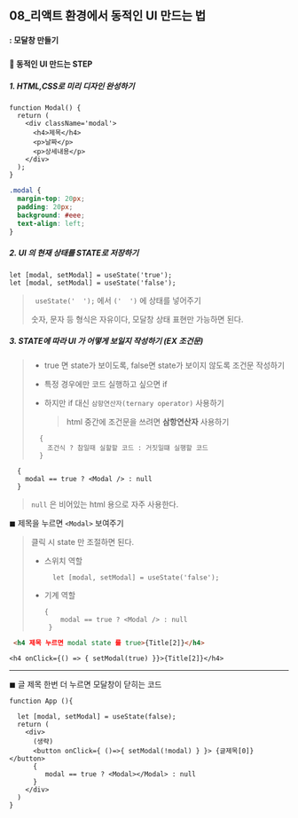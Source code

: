 ## 08_리액트 환경에서 동적인 UI 만드는 법

#### : 모달창 만들기 

##### 

#### 🔵 동적인 UI 만드는 STEP

##### 1. HTML,CSS로 미리 디자인 완성하기 

```react
function Modal() {
  return (
    <div className='modal'>
      <h4>제목</h4>
      <p>날짜</p>
      <p>상세내용</p>
    </div>
  );
}
```

```CSS
.modal {
  margin-top: 20px;
  padding: 20px;
  background: #eee;
  text-align: left;
}
```



##### 2. UI 의 현재 상태를 STATE로 저장하기 

```react
let [modal, setModal] = useState('true');
let [modal, setModal] = useState('false');
```

> ` useState('  ');` 에서 `('  ')` 에 상태를 넣어주기 
>
> 숫자, 문자 등 형식은 자유이다, 모달창 상태 표현만 가능하면 된다. 



##### 3. STATE에 따라 UI 가 어떻게 보일지 작성하기 (EX 조건문)

> * true 면 state가 보이도록, false면 state가 보이지 않도록 조건문 작성하기 
>
> * 특정 경우에만 코드 실행하고 싶으면 if
>
> * 하지만 if 대신 `삼항연산자(ternary operator)` 사용하기 
>
>   > html 중간에 조건문을 쓰려면 **삼항연산자** 사용하기 
>
> ```react
>   {
>     조건식 ? 참일때 실할할 코드 : 거짓일떄 실행할 코드 
>   }
> ```

```react
  {
    modal == true ? <Modal /> : null
  }
```

> `null` 은 비어있는 html 용으로 자주 사용한다. 



◼ 제목을 누르면 `<Modal>` 보여주기 

> 클릭 시 state 만 조절하면 된다. 
>
> * 스위치 역할 
>
>   ```react
>     let [modal, setModal] = useState('false');
>   ```
>
> * 기계 역할 
>
>   ```react
>   {
>       modal == true ? <Modal /> : null
>    }
>   ```



```html
 <h4 제목 누르면 modal state 를 true>{Title[2]}</h4>
```

```react
<h4 onClick={() => { setModal(true) }}>{Title[2]}</h4>
```



---



◼ 글 제목 한번 더 누르면 모달창이 닫히는 코드 

```react
function App (){

  let [modal, setModal] = useState(false);
  return (
    <div>
      (생략)
      <button onClick={ ()=>{ setModal(!modal) } }> {글제목[0]} </button>
      { 
         modal == true ? <Modal></Modal> : null
      }
    </div>
  )
}
```

